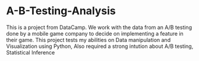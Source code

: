 # A-B-Testing-Analysis

This is a project from DataCamp. We work with the data from an A/B testing done by a mobile game company to decide on implementing a feature in their game.
This project tests my abilities on Data manipulation and Visualization using Python, Also required a strong intution about A/B testing, Statistical Inference
